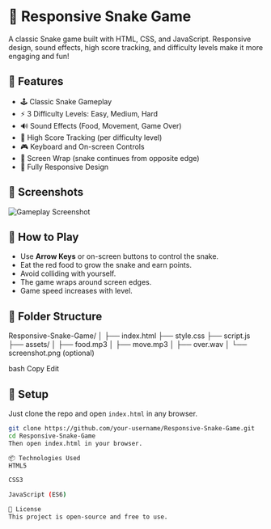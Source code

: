 # 🐍 Responsive Snake Game

A classic Snake game built with HTML, CSS, and JavaScript. Responsive design, sound effects, high score tracking, and difficulty levels make it more engaging and fun!

## 🚀 Features

- 🕹️ Classic Snake Gameplay
- ⚡ 3 Difficulty Levels: Easy, Medium, Hard
- 🔊 Sound Effects (Food, Movement, Game Over)
- 🧠 High Score Tracking (per difficulty level)
- 🎮 Keyboard and On-screen Controls
- 🔁 Screen Wrap (snake continues from opposite edge)
- 📱 Fully Responsive Design

## 📸 Screenshots

![Gameplay Screenshot](./assets/screenshot.png)

## 🧩 How to Play

- Use **Arrow Keys** or on-screen buttons to control the snake.
- Eat the red food to grow the snake and earn points.
- Avoid colliding with yourself.
- The game wraps around screen edges.
- Game speed increases with level.

## 📁 Folder Structure

Responsive-Snake-Game/
│
├── index.html
├── style.css
├── script.js
├── assets/
│ ├── food.mp3
│ ├── move.mp3
│ ├── over.wav
│ └── screenshot.png (optional)

bash
Copy
Edit

## 🔧 Setup

Just clone the repo and open `index.html` in any browser.

```bash
git clone https://github.com/your-username/Responsive-Snake-Game.git
cd Responsive-Snake-Game
Then open index.html in your browser.

📦 Technologies Used
HTML5

CSS3

JavaScript (ES6)

📝 License
This project is open-source and free to use.

